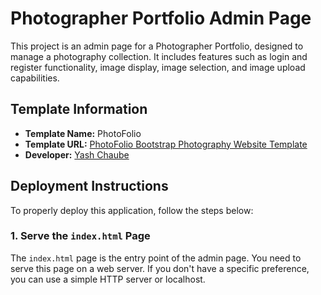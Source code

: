 # Photographer Portfolio Admin Page

This project is an admin page for a Photographer Portfolio, designed to manage a photography collection. It includes features such as login and register functionality, image display, image selection, and image upload capabilities.

## Template Information

- **Template Name:** PhotoFolio
- **Template URL:** [PhotoFolio Bootstrap Photography Website Template](https://bootstrapmade.com/photofolio-bootstrap-photography-website-template/)
- **Developer:** [Yash Chaube](https://github.com/yashyc19)

## Deployment Instructions

To properly deploy this application, follow the steps below:

### 1. Serve the `index.html` Page

The `index.html` page is the entry point of the admin page. You need to serve this page on a web server. If you don't have a specific preference, you can use a simple HTTP server or localhost.
